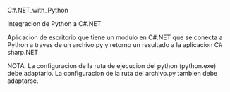  C#.NET_with_Python

Integracion de Python a C#.NET  

Aplicacion de escritorio que tiene un modulo en C#.NET que se conecta a Python a traves de un archivo.py y retorno un resultado a la aplicacion C# sharp.NET

NOTA: La configuracion de la ruta de ejecucion del python (python.exe) debe adaptarlo.
      La configuracion de la ruta del archivo.py tambien debe adaptarse.
      
      
      
      

